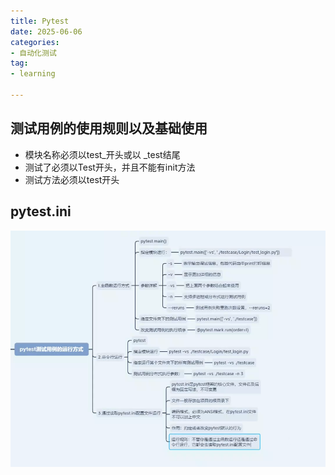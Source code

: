```yaml
---
title: Pytest       
date: 2025-06-06
categories: 
- 自动化测试
tag:
- learning

---
```


<!-- toc -->



## 测试用例的使用规则以及基础使用

- 模块名称必须以test_开头或以 _test结尾
- 测试了必须以Test开头，并且不能有init方法
- 测试方法必须以test开头

## pytest.ini

![image-20250609175443555](../../img/image-20250609175443555.png)
